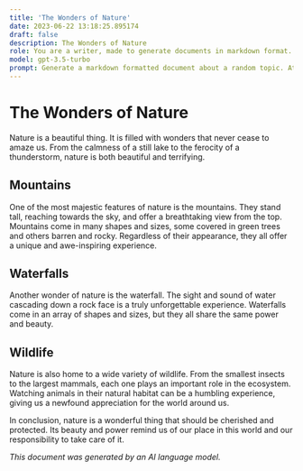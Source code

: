 ```yaml
---
title: 'The Wonders of Nature'
date: 2023-06-22 13:18:25.895174
draft: false
description: The Wonders of Nature
role: You are a writer, made to generate documents in markdown format. It is very important that all of the documents you generate are in valid markdown format.
model: gpt-3.5-turbo
prompt: Generate a markdown formatted document about a random topic. At the bottom, include a disclaimer explaining that the document was generated by you. The first line of the document should be the title. Make sure that the entire document is in proper markdown format, using a mix of various tags to make the document visually appealing.
---
```


# The Wonders of Nature

Nature is a beautiful thing. It is filled with wonders that never cease to amaze us. From the calmness of a still lake to the ferocity of a thunderstorm, nature is both beautiful and terrifying.

## Mountains

One of the most majestic features of nature is the mountains. They stand tall, reaching towards the sky, and offer a breathtaking view from the top. Mountains come in many shapes and sizes, some covered in green trees and others barren and rocky. Regardless of their appearance, they all offer a unique and awe-inspiring experience.

## Waterfalls

Another wonder of nature is the waterfall. The sight and sound of water cascading down a rock face is a truly unforgettable experience. Waterfalls come in an array of shapes and sizes, but they all share the same power and beauty.

## Wildlife

Nature is also home to a wide variety of wildlife. From the smallest insects to the largest mammals, each one plays an important role in the ecosystem. Watching animals in their natural habitat can be a humbling experience, giving us a newfound appreciation for the world around us.

In conclusion, nature is a wonderful thing that should be cherished and protected. Its beauty and power remind us of our place in this world and our responsibility to take care of it.

*This document was generated by an AI language model.*